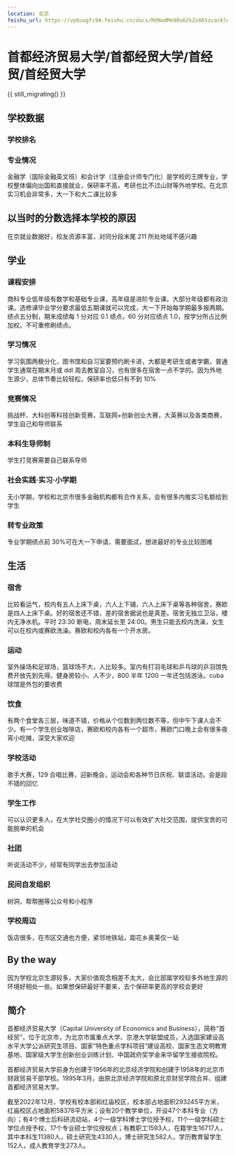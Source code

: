 ```yaml
---
location: 北京
feishu_url: https://vp6uagfi94.feishu.cn/docx/MdNadMe90o62kZx865zcacklnsb
---
```


# 首都经济贸易大学/首都经贸大学/首经贸/首经贸大学

{{ still_migrating() }}

## 学校数据

### 学校排名

### 专业情况

金融学（国际金融英文班）和会计学（注册会计师专门化）是学校的王牌专业，学校整体偏向出国和直接就业，保研率不高，考研也比不过山财等外地学校。在北京实习机会非常多，大一下和大二课比较多

## 以当时的分数选择本学校的原因

在京就业数据好，校友资源丰富，对同分段末尾 211 所处地域不感兴趣

## 学业

### 课程安排

商科专业低年级有数学和基础专业课，高年级是进阶专业课。大部分年级都有政治课。选修课毕业学分要求最低五期课就可以完成，大一下开始每学期最多报两期。绩点五分制，期末成绩每 1 分对应 0.1 绩点，60 分对应绩点 1.0，按学分所占比例加权。不可重修刷绩点。

### 学习情况

学习氛围两极分化，图书馆和自习室要预约刷卡进，大都是考研生或者学霸，普通学生通常在期末月或 ddl 周去教室自习，也有很多在宿舍一点不学的。因为外地生源少，总体节奏比较轻松，保研率也低只有不到 10%

### 竞赛情况

挑战杯、大科创等科技创新竞赛，互联网+创新创业大赛，大英赛以及各类商赛，学生自己和导师联系

### 本科生导师制

学生打竞赛需要自己联系导师

### 社会实践·实习·小学期

无小学期，学校和北京市很多金融机构都有合作关系，会有很多内推实习名额给到学生

### 转专业政策

专业学期绩点前 30%可在大一下申请，需要面试，想进最好的专业比较困难

## 生活

### 宿舍

比较看运气，校内有五人上床下桌，六人上下铺，六人上床下桌等各种宿舍，赛欧是四人上床下桌。好的宿舍还不错，差的宿舍据说也是真差。宿舍无独立卫浴，楼内无净水机。平时 23:30 断电，周末延长至 24:00。男生只能去校内洗澡，女生可以在校内或赛欧洗澡。赛欧和校内各有一个开水房。

### 运动

室外操场和足球场，篮球场不大，人比较多。室内有打羽毛球和乒乓球的乒羽馆免费开放先到先得。健身房较小、人不少，800 半年 1200 一年还包括游泳。cuba 球馆是外包的要收费

### 饮食

有两个食堂各三层，味道不错，价格从个位数到两位数不等，但中午下课人会不少。有一个学生创业咖啡店，赛欧和校内各有一个超市，赛欧门口晚上会有很多夜宵小吃摊，深受大家欢迎

### 学校活动

歌手大赛，129 合唱比赛，迎新晚会，运动会和各种节日庆祝、联谊活动，会是段不错的回忆

### 学生工作

可以认识更多人，在大学社交圈小的情况下可以有效扩大社交范围，提供宝贵的可能脱单的机会

### 社团

听说活动不少，经常有同学出去参加活动

### 民间自发组织

树洞，帮帮圈等公众号和小程序

### 学校周边

饭店很多，在市区交通也方便，紧邻地铁站，距花乡奥莱仅一站

## By the way

因为学校北京生源较多，大家价值观念相差不太大，会比部属学校较多外地生源的环境好相处一些。如果想保研最好不要来，去个保研率更高的学校会更好

## 简介
首都经济贸易大学（Capital University of Economics and Business），简称“首经贸”，位于北京市，为北京市属重点大学、京港大学联盟成员，入选国家建设高水平大学公派研究生项目、国家“特色重点学科项目”建设高校、国家生态文明教育基地、国家级大学生创新创业训练计划、中国政府奖学金来华留学生接收院校。

首都经济贸易大学前身为创建于1956年的北京经济学院和创建于1958年的北京市财政贸易干部学校。1995年3月，由原北京经济学院和原北京财贸学院合并、组建首都经济贸易大学。

截至2022年12月，学校有校本部和红庙校区，校本部占地面积293245平方米，红庙校区占地面积58378平方米；设有20个教学单位，开设47个本科专业（方向）；有4个博士后科研流动站，4个一级学科博士学位授予权，11个一级学科硕士学位点授予权，17个专业硕士学位授权点；有教职工1593人，在籍学生16717人，其中本科生11380人，硕士研究生4330人，博士研究生582人，学历教育留学生152人，成人教育学生273人。
